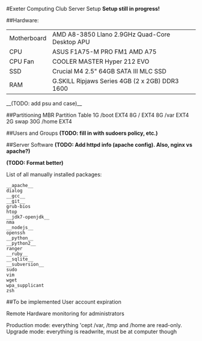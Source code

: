#Exeter Computing Club Server Setup
__Setup still in progress!__

##Hardware:
<table>
<tr><td>Motherboard</td><td>AMD A8-3850 Llano 2.9GHz Quad-Core Desktop APU</td></tr>
<tr><td>CPU</td><td>ASUS F1A75-M PRO FM1 AMD A75</td></tr>
<tr><td>CPU Fan</td><td>COOLER MASTER Hyper 212 EVO</td></tr>
<tr><td>SSD</td><td>Crucial M4 2.5" 64GB SATA III MLC SSD</td></tr>
<tr><td>RAM</td><td>G.SKILL Ripjaws Series 4GB (2 x 2GB) DDR3 1600</td></tr>
</table>
__(TODO: add psu and case)__


##Partitioning
    MBR Partition Table
    1G /boot EXT4 
    8G / EXT4
    8G /var EXT4
    2G swap
    30G /home EXT4

##Users and Groups
__(TODO: fill in with sudoers policy, etc.)__

##Server Software
__(TODO: Add httpd info (apache config). Also, nginx vs apache?)__

__(TODO: Format better)__

List of all manually installed packages:

    __apache__
    dialog
    __gcc__
    __git__
    grub-bios
    htop
    __jdk7-openjdk__
    nma
    __nodejs__
    openssh
    __python__
    __python2__
    ranger
    __ruby__
    __sqlite__
    __subversion__
    sudo
    vim
    wget
    wpa_supplicant
    zsh


##To be implemented
User account expiration

Remote Hardware monitoring for administrators

Production mode: everything 'cept /var, /tmp and /home are read-only. 
Upgrade mode: everything is readwrite, must be at computer though
